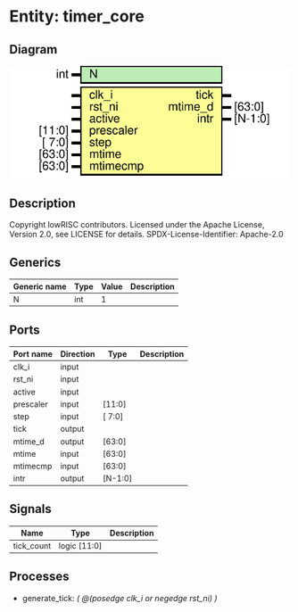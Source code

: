 # Entity: timer_core
## Diagram
![Diagram](timer_core.svg "Diagram")
## Description
Copyright lowRISC contributors.
 Licensed under the Apache License, Version 2.0, see LICENSE for details.
 SPDX-License-Identifier: Apache-2.0
 
## Generics
| Generic name | Type | Value | Description |
| ------------ | ---- | ----- | ----------- |
| N            | int  | 1     |             |
## Ports
| Port name | Direction | Type    | Description |
| --------- | --------- | ------- | ----------- |
| clk_i     | input     |         |             |
| rst_ni    | input     |         |             |
| active    | input     |         |             |
| prescaler | input     | [11:0]  |             |
| step      | input     | [ 7:0]  |             |
| tick      | output    |         |             |
| mtime_d   | output    | [63:0]  |             |
| mtime     | input     | [63:0]  |             |
| mtimecmp  | input     | [63:0]  |             |
| intr      | output    | [N-1:0] |             |
## Signals
| Name       | Type         | Description |
| ---------- | ------------ | ----------- |
| tick_count | logic [11:0] |             |
## Processes
- generate_tick: _( @(posedge clk_i or negedge rst_ni) )_

